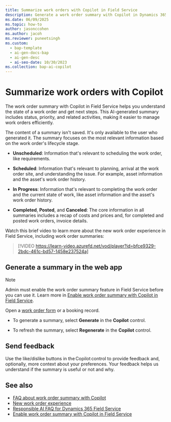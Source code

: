 ```yaml
---
title: Summarize work orders with Copilot in Field Service
description: Generate a work order summary with Copilot in Dynamics 365 Field Service to quickly understand work order status and next steps.
ms.date: 06/09/2025
ms.topic: how-to
author: jasonccohen
ms.author: jacoh
ms.reviewer: puneetsingh
ms.custom:
  - bap-template
  - ai-gen-docs-bap
  - ai-gen-desc
  - ai-seo-date: 10/30/2023
ms.collection: bap-ai-copilot 
---
```


# Summarize work orders with Copilot

The work order summary with Copilot in Field Service helps you understand the state of a work order and get next steps. This AI-generated summary includes status, priority, and related activities, making it easier to manage work orders efficiently.

The content of a summary isn't saved. It's only available to the user who generated it. The summary focuses on the most relevant information based on the work order's lifecycle stage.

- **Unscheduled**: Information that's relevant to scheduling the work order, like requirements.

- **Scheduled**: Information that's relevant to planning, arrival at the work order site, and understanding the issue. For example, asset information and the asset's work order history.

- **In Progress**: Information that's relevant to completing the work order and the current state of work, like asset information and the asset's work order history.

- **Completed**, **Posted**, and **Canceled**: The core information in all summaries includes a recap of costs and prices and, for completed and posted work orders, invoice details.

Watch this brief video to learn more about the new work order experience in Field Service, including work order summaries:

> [!VIDEO https://learn-video.azurefd.net/vod/player?id=bfce9329-2bdc-461c-bd57-1458e237524a]

## Generate a summary in the web app

> [!NOTE]
> Admin must enable the work order summary feature in Field Service before you can use it. Learn more in [Enable work order summary with Copilot in Field Service](enable-work-order-recap.md).

Open a [work order form](work-order-experience.md) or a booking record.

- To generate a summary, select **Generate** in the **Copilot** control.

- To refresh the summary, select **Regenerate** in the **Copilot** control.

## Send feedback

Use the like/dislike buttons in the Copilot control to provide feedback and, optionally, more context about your preferences. Your feedback helps us understand if the summary is useful or not and why.

## See also

- [FAQ about work order summary with Copilot](faqs-work-order-recap.md)
- [New work order experience](work-order-experience.md)
- [Responsible AI FAQ for Dynamics 365 Field Service](responsible-ai-overview.md)
- [Enable work order summary with Copilot in Field Service](enable-work-order-recap.md)